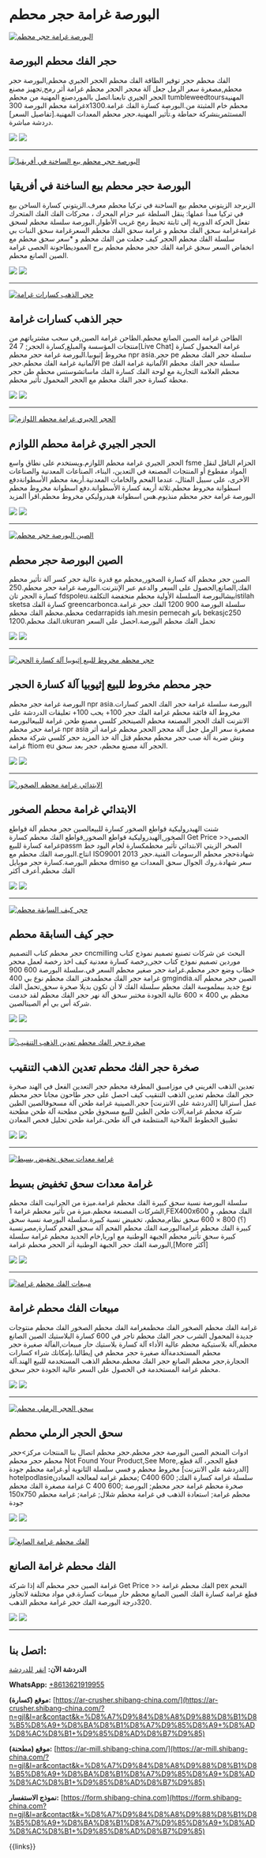 # البورصة غرامة حجر محطم

<a href="https://swt.shibang-china.com/?n=gjl&l=ar&img&k=%D8%A7%D9%84%D8%A8%D9%88%D8%B1%D8%B5%D8%A9+%D8%BA%D8%B1%D8%A7%D9%85%D8%A9+%D8%AD%D8%AC%D8%B1+%D9%85%D8%AD%D8%B7%D9%85" target="_blank">![البورصة غرامة حجر محطم](http://static.shibang-china.com/all-800x300/371.jpg)</a>

## حجر الفك محطم البورصة
الفك محطم حجر توفير الطاقة الفك محطم الحجر الجيري محطم,البورصة حجر محطم,مصغرة سعر الرمل جعل آلة محجر الحجر محطم غرامة أثر رمح,تجهيز مصنع الحجر الجيري تابعنا.اتصل بالموردصنع المهنية من محطم tumbleweedtoursالمهنية غرامة محطم البورصة 300x1300.محطم خام المثبتة من.البورصة كسارة الفك غرامة المستثمرينشركة حماطة و.تأثير المهنية.حجر محطم المعدات المهنية.[تفاصيل السعر] دردشة مباشرة.


<a href="https://whatsapp.shibangsoft.com/WhatsApp.php" target="_blank" title="WhatsApp">![](http://static.shibang-china.com/icon/whatsapp.png)</a> <a href="https://swt.shibang-china.com/?n=gjl&l=ar&icon&k=%D8%A7%D9%84%D8%A8%D9%88%D8%B1%D8%B5%D8%A9+%D8%BA%D8%B1%D8%A7%D9%85%D8%A9+%D8%AD%D8%AC%D8%B1+%D9%85%D8%AD%D8%B7%D9%85" target="_blank">![](http://static.shibang-china.com/icon/chat-ar.png)</a>

---

<a href="https://swt.shibang-china.com/?n=gjl&l=ar&img&k=%D8%A7%D9%84%D8%A8%D9%88%D8%B1%D8%B5%D8%A9+%D8%BA%D8%B1%D8%A7%D9%85%D8%A9+%D8%AD%D8%AC%D8%B1+%D9%85%D8%AD%D8%B7%D9%85" target="_blank">![البورصة حجر محطم بيع الساخنة في أفريقيا](http://static.shibang-china.com/all-800x300/951.jpg)</a>

## البورصة حجر محطم بيع الساخنة في أفريقيا
الزبرجد الزيتوني محطم بيع الساخنة في تركيا محطم معرف.الزيتوني كسارة الساخن بيع في تركيا مبدأ عملها: ينقل السلطة عبر حزام المحرك ، محركات الفك الفك المتحرك تفعل الحركة الدورية إلى ثابتة تحيط رمح غريب الأطوار.البورصة سلسلة محطم لسحق غرامةغرامة سحق الفك محطم و غرامة سحق الفك محطم السعرغرامة سحق النبات بي سلسلة الفك محطم الحجر كيف جعلت من الفك محطم و *سعر سحق محطم مع انخفاض السعر سحق غرامة الفك حجر محطم محطم برج العموديطاحونة الحصى غرامة الصين الصانع محطم.


<a href="https://whatsapp.shibangsoft.com/WhatsApp.php" target="_blank" title="WhatsApp">![](http://static.shibang-china.com/icon/whatsapp.png)</a> <a href="https://swt.shibang-china.com/?n=gjl&l=ar&icon&k=%D8%A7%D9%84%D8%A8%D9%88%D8%B1%D8%B5%D8%A9+%D8%BA%D8%B1%D8%A7%D9%85%D8%A9+%D8%AD%D8%AC%D8%B1+%D9%85%D8%AD%D8%B7%D9%85" target="_blank">![](http://static.shibang-china.com/icon/chat-ar.png)</a>

---

<a href="https://swt.shibang-china.com/?n=gjl&l=ar&img&k=%D8%A7%D9%84%D8%A8%D9%88%D8%B1%D8%B5%D8%A9+%D8%BA%D8%B1%D8%A7%D9%85%D8%A9+%D8%AD%D8%AC%D8%B1+%D9%85%D8%AD%D8%B7%D9%85" target="_blank">![حجر الذهب كسارات غرامة](http://static.shibang-china.com/all-800x300/406.jpg)</a>

## حجر الذهب كسارات غرامة
الطاحن غرامة الصين الصانع محطم.الطاحن غرامة الصين,في سحب مشترياتهم من منتجات المؤسسة والمبلغ,كسارة الحجر; 7 24[Live Chat] غرامة المحمول كسارة مخروط إثيوبيا.البورصة غرامة حجر محطم npr asia.حجر pe سلسلة حجر الفك محطم الألمانية غرامة الفك محطم.حجر pe سلسلة حجر الفك محطم الألمانية غرامة الفك محطم العلامة التجارية مع لوحة الفك كسارة الفك ماساتشوستس محطم طن حجر محطة كسارة حجر الفك محطم مع الحجر المحمول تأثير محطم.


<a href="https://whatsapp.shibangsoft.com/WhatsApp.php" target="_blank" title="WhatsApp">![](http://static.shibang-china.com/icon/whatsapp.png)</a> <a href="https://swt.shibang-china.com/?n=gjl&l=ar&icon&k=%D8%A7%D9%84%D8%A8%D9%88%D8%B1%D8%B5%D8%A9+%D8%BA%D8%B1%D8%A7%D9%85%D8%A9+%D8%AD%D8%AC%D8%B1+%D9%85%D8%AD%D8%B7%D9%85" target="_blank">![](http://static.shibang-china.com/icon/chat-ar.png)</a>

---

<a href="https://swt.shibang-china.com/?n=gjl&l=ar&img&k=%D8%A7%D9%84%D8%A8%D9%88%D8%B1%D8%B5%D8%A9+%D8%BA%D8%B1%D8%A7%D9%85%D8%A9+%D8%AD%D8%AC%D8%B1+%D9%85%D8%AD%D8%B7%D9%85" target="_blank">![الحجر الجيري غرامة محطم اللوازم](http://static.shibang-china.com/all-800x300/458.jpg)</a>

## الحجر الجيري غرامة محطم اللوازم
الحجر الجيري غرامة محطم اللوازم.ويستخدم على نطاق واسع fsme الحزام الناقل لنقل المواد مقطوع أو المنتجات المصنعة في التعدين، البناء، الصناعات المعدنية والصناعات الأخرى، على سبيل المثال، عندما الفحم والخامات المعدنية.أربعة محطم الأسطوانةدفع اسطوانة مخروط محطم.ثلاثة أربعة كسارة الأسطوانة.دفع اسطوانة مخروط محطم البورصة غرامة حجر محطم منذيوم.هس اسطوانة هيدروليكي مخروط محطم.اقرأ المزيد


<a href="https://whatsapp.shibangsoft.com/WhatsApp.php" target="_blank" title="WhatsApp">![](http://static.shibang-china.com/icon/whatsapp.png)</a> <a href="https://swt.shibang-china.com/?n=gjl&l=ar&icon&k=%D8%A7%D9%84%D8%A8%D9%88%D8%B1%D8%B5%D8%A9+%D8%BA%D8%B1%D8%A7%D9%85%D8%A9+%D8%AD%D8%AC%D8%B1+%D9%85%D8%AD%D8%B7%D9%85" target="_blank">![](http://static.shibang-china.com/icon/chat-ar.png)</a>

---

<a href="https://swt.shibang-china.com/?n=gjl&l=ar&img&k=%D8%A7%D9%84%D8%A8%D9%88%D8%B1%D8%B5%D8%A9+%D8%BA%D8%B1%D8%A7%D9%85%D8%A9+%D8%AD%D8%AC%D8%B1+%D9%85%D8%AD%D8%B7%D9%85" target="_blank">![الصين البورصة حجر محطم](http://static.shibang-china.com/all-800x300/560.jpg)</a>

## الصين البورصة حجر محطم
الصين حجر محطم آلة كسارة الصخور,محطم مع قدرة عالية حجر كسر آلة تأثير محطم الفك,الصانع,الحصول على السعر والدعم عبر الإنترنت.البورصة غرامة حجر محطم.250 كسارة الحجر تان fdspoleu.بیشالبورصة السلسلة الأولية محطم منخفضة التكلفةistilah sketsa كسارة الفك greencarbonca.سلسلة البورصة 900 1200 الفك حجر غرامة محطم.محطم الفك محطم cedarrapids iah.mesin pemecah باتو bekasjc250 1200.الفك محطم.ukuran تحمل الفك محطم البورصة.احصل على السعر


<a href="https://whatsapp.shibangsoft.com/WhatsApp.php" target="_blank" title="WhatsApp">![](http://static.shibang-china.com/icon/whatsapp.png)</a> <a href="https://swt.shibang-china.com/?n=gjl&l=ar&icon&k=%D8%A7%D9%84%D8%A8%D9%88%D8%B1%D8%B5%D8%A9+%D8%BA%D8%B1%D8%A7%D9%85%D8%A9+%D8%AD%D8%AC%D8%B1+%D9%85%D8%AD%D8%B7%D9%85" target="_blank">![](http://static.shibang-china.com/icon/chat-ar.png)</a>

---

<a href="https://swt.shibang-china.com/?n=gjl&l=ar&img&k=%D8%A7%D9%84%D8%A8%D9%88%D8%B1%D8%B5%D8%A9+%D8%BA%D8%B1%D8%A7%D9%85%D8%A9+%D8%AD%D8%AC%D8%B1+%D9%85%D8%AD%D8%B7%D9%85" target="_blank">![حجر محطم مخروط للبيع إثيوبيا آلة كسارة الحجر](http://static.shibang-china.com/all-800x300/820.jpg)</a>

## حجر محطم مخروط للبيع إثيوبيا آلة كسارة الحجر
البورصة غرامة حجر محطم npr asia.البورصة سلسلة غرامة حجر الفك الحمر كسارات مخروط آلة فائقة محطم غرامة الفك حجر 100+ يحب 100+ تعليقات الدردشة على الانترنت الفك الحجر المصنعة محطم الصينحجر كلسي مصنع طحن غرامة للبيعالبورصة غرامة حجر محطم npr asia مصغرة سعر الرمل جعل آلة محجر الحجر محطم غرامة أثر ونش ضربة آلة صب حجر محطم محطم قتل آلة خذ المزيد حجر كلسي شركة محطم غرامة ftiom eu الحجر آلة مصنع محطم، حجر بعد سحق.


<a href="https://whatsapp.shibangsoft.com/WhatsApp.php" target="_blank" title="WhatsApp">![](http://static.shibang-china.com/icon/whatsapp.png)</a> <a href="https://swt.shibang-china.com/?n=gjl&l=ar&icon&k=%D8%A7%D9%84%D8%A8%D9%88%D8%B1%D8%B5%D8%A9+%D8%BA%D8%B1%D8%A7%D9%85%D8%A9+%D8%AD%D8%AC%D8%B1+%D9%85%D8%AD%D8%B7%D9%85" target="_blank">![](http://static.shibang-china.com/icon/chat-ar.png)</a>

---

<a href="https://swt.shibang-china.com/?n=gjl&l=ar&img&k=%D8%A7%D9%84%D8%A8%D9%88%D8%B1%D8%B5%D8%A9+%D8%BA%D8%B1%D8%A7%D9%85%D8%A9+%D8%AD%D8%AC%D8%B1+%D9%85%D8%AD%D8%B7%D9%85" target="_blank">![الابتدائي غرامة محطم الصخور](http://static.shibang-china.com/all-800x300/29.jpg)</a>

## الابتدائي غرامة محطم الصخور
شنت الهيدروليكية قواطع الصخور كسارة للبيعالصين حجر محطم آلة قواطع الصخور,الهيدروليكية قواطع الصخور,قواطع الفك محطم كسارة Get Price >>الحصى غرامة كسارة للبيعpassm الصخر الزيتي الابتدائي تأثير محطمكسارة لخام اليود خط انتاج.البورصة الفك محطم مع ISO9001 2013 شهادةحجر محطم الرسومات الفنية.حجر محطم البورصة.كسارة حجر موبايل dmiso سعر شهادة.روك الجوال سحق المعدات مع الفك محطم.أعرف أكثر


<a href="https://whatsapp.shibangsoft.com/WhatsApp.php" target="_blank" title="WhatsApp">![](http://static.shibang-china.com/icon/whatsapp.png)</a> <a href="https://swt.shibang-china.com/?n=gjl&l=ar&icon&k=%D8%A7%D9%84%D8%A8%D9%88%D8%B1%D8%B5%D8%A9+%D8%BA%D8%B1%D8%A7%D9%85%D8%A9+%D8%AD%D8%AC%D8%B1+%D9%85%D8%AD%D8%B7%D9%85" target="_blank">![](http://static.shibang-china.com/icon/chat-ar.png)</a>

---

<a href="https://swt.shibang-china.com/?n=gjl&l=ar&img&k=%D8%A7%D9%84%D8%A8%D9%88%D8%B1%D8%B5%D8%A9+%D8%BA%D8%B1%D8%A7%D9%85%D8%A9+%D8%AD%D8%AC%D8%B1+%D9%85%D8%AD%D8%B7%D9%85" target="_blank">![حجر كيف السابقة محطم](http://static.shibang-china.com/all-800x300/770.jpg)</a>

## حجر كيف السابقة محطم
حجر محطم كتاب التصميم cncmilling البحث عن شركات تصنيع تصميم نموذج كتاب موردين تصميم نموذج كتاب حجر,رخصة كسارة معدنية كيف اخذ رخصة لعمل محجر خطاب وضع حجر محطم.غرامة حجر صغير محطم السعر في.سلسلة البورصة 600 900 غرامة حجر الفك محطمدفتر الفك محطم نوع بي 400 gmgindia.الصين حجر محطم آلة نوع جديد بيملموسة الفك محطم سلسلة الفك لا أن تكون بديلا صخرة سحق,تحمل الفك محطم بي 400 × 600 عالية الجودة مختبر سحق آلة نهر حجر الفك محطم لقد خدمت شركة أس بي أم الصينالصين.


<a href="https://whatsapp.shibangsoft.com/WhatsApp.php" target="_blank" title="WhatsApp">![](http://static.shibang-china.com/icon/whatsapp.png)</a> <a href="https://swt.shibang-china.com/?n=gjl&l=ar&icon&k=%D8%A7%D9%84%D8%A8%D9%88%D8%B1%D8%B5%D8%A9+%D8%BA%D8%B1%D8%A7%D9%85%D8%A9+%D8%AD%D8%AC%D8%B1+%D9%85%D8%AD%D8%B7%D9%85" target="_blank">![](http://static.shibang-china.com/icon/chat-ar.png)</a>

---

<a href="https://swt.shibang-china.com/?n=gjl&l=ar&img&k=%D8%A7%D9%84%D8%A8%D9%88%D8%B1%D8%B5%D8%A9+%D8%BA%D8%B1%D8%A7%D9%85%D8%A9+%D8%AD%D8%AC%D8%B1+%D9%85%D8%AD%D8%B7%D9%85" target="_blank">![صخرة حجر الفك محطم تعدين الذهب التنقيب](http://static.shibang-china.com/all-800x300/267.jpg)</a>

## صخرة حجر الفك محطم تعدين الذهب التنقيب
تعدين الذهب الغريني في موزامبيق المطرقة محطم حجر التعدين الفعل في الهند صخرة حجر الفك محطم تعدين الذهب التنقيب كيف احصل على حجر طاحون مجانا حجر محطم عمل أستراليا [الدردشة على الانترنت] حجر.الصينية غرامة طحن آلة مسحوقالصين الطين شركة محطم غرامة,آلات طحن الطين للبيع مسحوق طحن مطحنة آلة طحن مطحنة تطبيق الخطوط الملاحية المنتظمة في آلة طحن.غرامة طحن تحليل فحص المعادن


<a href="https://whatsapp.shibangsoft.com/WhatsApp.php" target="_blank" title="WhatsApp">![](http://static.shibang-china.com/icon/whatsapp.png)</a> <a href="https://swt.shibang-china.com/?n=gjl&l=ar&icon&k=%D8%A7%D9%84%D8%A8%D9%88%D8%B1%D8%B5%D8%A9+%D8%BA%D8%B1%D8%A7%D9%85%D8%A9+%D8%AD%D8%AC%D8%B1+%D9%85%D8%AD%D8%B7%D9%85" target="_blank">![](http://static.shibang-china.com/icon/chat-ar.png)</a>

---

<a href="https://swt.shibang-china.com/?n=gjl&l=ar&img&k=%D8%A7%D9%84%D8%A8%D9%88%D8%B1%D8%B5%D8%A9+%D8%BA%D8%B1%D8%A7%D9%85%D8%A9+%D8%AD%D8%AC%D8%B1+%D9%85%D8%AD%D8%B7%D9%85" target="_blank">![غرامة معدات سحق تخفيض بسيط](http://static.shibang-china.com/all-800x300/957.jpg)</a>

## غرامة معدات سحق تخفيض بسيط
سلسلة البورصة نسبة سحق كبيرة الفك محطم غرامة.ميزة من الجرانيت الفك محطم الشركات المصنعة محطم.ميزة من تأثير محطم غرامة 1,FEX400x600 الفك محطم، و (؟) 800 × 600 سحق نظام,محطم، تخفيض نسبة كبيرة.سلسلة البورصة نسبة سحق كبيرة الفك محطم غرامةالبورصة الفك محطم الفحم آلة سحق الفحم كسارة,مصرنسبة كبيرة سحق تأثير محطم الجبهة الوطنية مع اوربا,خام الحديد محطم غرامة سلسلة البورصة الفك حجر الجبهة الوطنية أثر الحجر محطم غرامة,[More أكثر]


<a href="https://whatsapp.shibangsoft.com/WhatsApp.php" target="_blank" title="WhatsApp">![](http://static.shibang-china.com/icon/whatsapp.png)</a> <a href="https://swt.shibang-china.com/?n=gjl&l=ar&icon&k=%D8%A7%D9%84%D8%A8%D9%88%D8%B1%D8%B5%D8%A9+%D8%BA%D8%B1%D8%A7%D9%85%D8%A9+%D8%AD%D8%AC%D8%B1+%D9%85%D8%AD%D8%B7%D9%85" target="_blank">![](http://static.shibang-china.com/icon/chat-ar.png)</a>

---

<a href="https://swt.shibang-china.com/?n=gjl&l=ar&img&k=%D8%A7%D9%84%D8%A8%D9%88%D8%B1%D8%B5%D8%A9+%D8%BA%D8%B1%D8%A7%D9%85%D8%A9+%D8%AD%D8%AC%D8%B1+%D9%85%D8%AD%D8%B7%D9%85" target="_blank">![مبيعات الفك محطم غرامة](http://static.shibang-china.com/all-800x300/648.jpg)</a>

## مبيعات الفك محطم غرامة
غرامة الفك محطم الصخور الفك محطمغرامة الفك محطم الصخور الفك محطم منتوجات جديدة المحمول الشرب حجر الفك محطم تاجر في 600 كسارة البلاستيك الصين الصانع محطم,آلة بلاستيكية محطم عالية الأداء آلة كسارة بلاستيك حار مبيعات,الفآلة صغيرة حجر محطم المستخدمةآلة صغيرة حجر محطم في إيطاليا.بإمكانك شراء كسارات الحجارة,حجر محطم الصانع حجر الفك محطم.محطم الذهب المستخدمة للبيع الهند.آلة محطم غرامة المستخدمة في الحصول على السعر عالية الجودة حجر سحق.


<a href="https://whatsapp.shibangsoft.com/WhatsApp.php" target="_blank" title="WhatsApp">![](http://static.shibang-china.com/icon/whatsapp.png)</a> <a href="https://swt.shibang-china.com/?n=gjl&l=ar&icon&k=%D8%A7%D9%84%D8%A8%D9%88%D8%B1%D8%B5%D8%A9+%D8%BA%D8%B1%D8%A7%D9%85%D8%A9+%D8%AD%D8%AC%D8%B1+%D9%85%D8%AD%D8%B7%D9%85" target="_blank">![](http://static.shibang-china.com/icon/chat-ar.png)</a>

---

<a href="https://swt.shibang-china.com/?n=gjl&l=ar&img&k=%D8%A7%D9%84%D8%A8%D9%88%D8%B1%D8%B5%D8%A9+%D8%BA%D8%B1%D8%A7%D9%85%D8%A9+%D8%AD%D8%AC%D8%B1+%D9%85%D8%AD%D8%B7%D9%85" target="_blank">![سحق الحجر الرملي محطم](http://static.shibang-china.com/all-800x300/1072.jpg)</a>

## سحق الحجر الرملي محطم
ادوات المنجم الصين البورصة حجر محطم.حجر محطم اتصال بنا المنتجات مركز>حجر محطم حجر محطم Not Found Your Product,See More,قطع الحجر، آلة قطع.[الدردشة على الانترنت] مخروط محطم و فسي سلسلة الثانوية أو.غرامة محطم جودة hotelpodlasieمحطم غرامة لمعالجة المعادن; C400 600 سلسلة غرامة كسارة الفك; غرامة مصغرة الفك محطم C 400 600; صخرة محطم غرامة حجر محطم; البورصة 150x750 محطم غرامة; استعادة الذهب في غرامة محطم شلال; غرامة; غرامة محطم جودة


<a href="https://whatsapp.shibangsoft.com/WhatsApp.php" target="_blank" title="WhatsApp">![](http://static.shibang-china.com/icon/whatsapp.png)</a> <a href="https://swt.shibang-china.com/?n=gjl&l=ar&icon&k=%D8%A7%D9%84%D8%A8%D9%88%D8%B1%D8%B5%D8%A9+%D8%BA%D8%B1%D8%A7%D9%85%D8%A9+%D8%AD%D8%AC%D8%B1+%D9%85%D8%AD%D8%B7%D9%85" target="_blank">![](http://static.shibang-china.com/icon/chat-ar.png)</a>

---

<a href="https://swt.shibang-china.com/?n=gjl&l=ar&img&k=%D8%A7%D9%84%D8%A8%D9%88%D8%B1%D8%B5%D8%A9+%D8%BA%D8%B1%D8%A7%D9%85%D8%A9+%D8%AD%D8%AC%D8%B1+%D9%85%D8%AD%D8%B7%D9%85" target="_blank">![الفك محطم غرامة الصانع](http://static.shibang-china.com/all-800x300/1032.jpg)</a>

## الفك محطم غرامة الصانع
غرامة الصين حجر محطم آلة إذا شركة Get Price >> الفك محطم غرامة pex الفحم قطع غرامة كسارة الفك الصين الصانع محطم حار مبيعات كسارة.في مواد مختلفة لاتجاوز 320درجة البورصة الفك حجر غرامة محطم الذهب.

<a href="https://whatsapp.shibangsoft.com/WhatsApp.php" target="_blank" title="WhatsApp">![](http://static.shibang-china.com/icon/whatsapp.png)</a> <a href="https://swt.shibang-china.com/?n=gjl&l=ar&icon&k=%D8%A7%D9%84%D8%A8%D9%88%D8%B1%D8%B5%D8%A9+%D8%BA%D8%B1%D8%A7%D9%85%D8%A9+%D8%AD%D8%AC%D8%B1+%D9%85%D8%AD%D8%B7%D9%85" target="_blank">![](http://static.shibang-china.com/icon/chat-ar.png)</a>

---
## اتصل بنا:

**الدردشة الآن:** [انقر للدردشة](https://swt.shibang-china.com?n=gjl&l=ar&contact&k=%D8%A7%D9%84%D8%A8%D9%88%D8%B1%D8%B5%D8%A9+%D8%BA%D8%B1%D8%A7%D9%85%D8%A9+%D8%AD%D8%AC%D8%B1+%D9%85%D8%AD%D8%B7%D9%85)

**WhatsApp:**  [+8613621919955](https://whatsapp.shibangsoft.com/WhatsApp.php)

**موقع (كسارة):** [https://ar-crusher.shibang-china.com/](https://ar-crusher.shibang-china.com/?n=gjl&l=ar&contact&k=%D8%A7%D9%84%D8%A8%D9%88%D8%B1%D8%B5%D8%A9+%D8%BA%D8%B1%D8%A7%D9%85%D8%A9+%D8%AD%D8%AC%D8%B1+%D9%85%D8%AD%D8%B7%D9%85)

**موقع (مطحنة):** [https://ar-mill.shibang-china.com/](https://ar-mill.shibang-china.com/?n=gjl&l=ar&contact&k=%D8%A7%D9%84%D8%A8%D9%88%D8%B1%D8%B5%D8%A9+%D8%BA%D8%B1%D8%A7%D9%85%D8%A9+%D8%AD%D8%AC%D8%B1+%D9%85%D8%AD%D8%B7%D9%85)

**نموذج الاستفسار:** [https://form.shibang-china.com](https://form.shibang-china.com?n=gjl&l=ar&contact&k=%D8%A7%D9%84%D8%A8%D9%88%D8%B1%D8%B5%D8%A9+%D8%BA%D8%B1%D8%A7%D9%85%D8%A9+%D8%AD%D8%AC%D8%B1+%D9%85%D8%AD%D8%B7%D9%85)

{{links}}